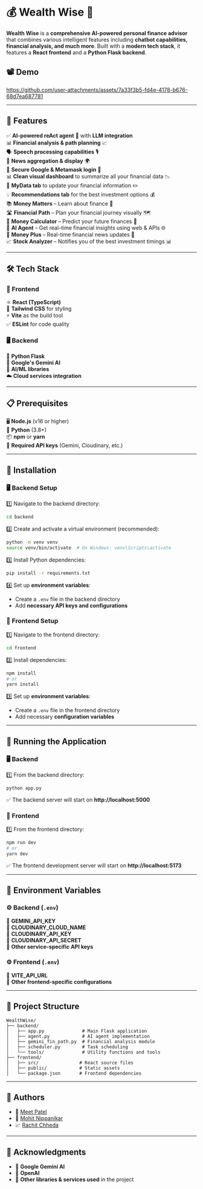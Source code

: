 # 💰 Wealth Wise 🚀  

**Wealth Wise** is a **comprehensive AI-powered personal finance advisor** that combines various intelligent features including **chatbot capabilities, financial analysis, and much more**. Built with a **modern tech stack**, it features a **React frontend** and a **Python Flask backend**.  

## 📽️ Demo

https://github.com/user-attachments/assets/7a33f3b5-fd4e-4178-b676-68d7ea687781

---

## 🌟 Features  

✅ **AI-powered reAct agent** 🤖 with **LLM integration**  
📊 **Financial analysis & path planning** 📈  
🗣️ **Speech processing capabilities** 🎙️  
📰 **News aggregation & display** 🌍  
🔐 **Secure Google & Metamask login** 🔑  
📊 **Clean visual dashboard** to summarize all your financial data 📉  
📂 **MyData tab** to update your financial information ✏️  
💡 **Recommendations tab** for the best investment options 💰  
📚 **Money Matters** – Learn about finance 🏦  
🛣️ **Financial Path** – Plan your financial journey visually 🗺️  
🧮 **Money Calculator** – Predict your future finances 📅  
🧠 **AI Agent** – Get real-time financial insights using web & APIs 🌐  
🚀 **Money Plus** – Real-time financial news updates 📰  
📈 **Stock Analyzer** – Notifies you of the best investment timings 📊  

---  

## 🛠️ Tech Stack  

### 🎨 Frontend  
⚛️ **React (TypeScript)**  
🎨 **Tailwind CSS** for styling  
⚡ **Vite** as the build tool  
✅ **ESLint** for code quality  

### 🖥️ Backend  
🐍 **Python Flask**  
🧠 **Google's Gemini AI**  
🤖 **AI/ML libraries**  
☁️ **Cloud services integration**  

---  

## 📋 Prerequisites  

🖥️ **Node.js** (v16 or higher)  
🐍 **Python** (3.8+)  
📦 **npm** or **yarn**  
🔑 **Required API keys** (Gemini, Cloudinary, etc.)  

---  

## 🔧 Installation  

### 🖥️ Backend Setup  
1️⃣ Navigate to the backend directory:  
   ```bash
   cd backend
   ```  
2️⃣ Create and activate a virtual environment (recommended):  
   ```bash
   python -m venv venv
   source venv/bin/activate  # On Windows: venv\Scripts\activate
   ```  
3️⃣ Install Python dependencies:  
   ```bash
   pip install -r requirements.txt
   ```  
4️⃣ Set up **environment variables**:  
   - Create a `.env` file in the backend directory  
   - Add **necessary API keys and configurations**  

### 🎨 Frontend Setup  
1️⃣ Navigate to the frontend directory:  
   ```bash
   cd frontend
   ```  
2️⃣ Install dependencies:  
   ```bash
   npm install
   # or
   yarn install
   ```  
3️⃣ Set up **environment variables**:  
   - Create a `.env` file in the frontend directory  
   - Add necessary **configuration variables**  

---  

## 🚀 Running the Application  

### 🖥️ Backend  
1️⃣ From the backend directory:  
   ```bash
   python app.py
   ```  
   ✅ The backend server will start on **http://localhost:5000**  

### 🎨 Frontend  
1️⃣ From the frontend directory:  
   ```bash
   npm run dev
   # or
   yarn dev
   ```  
   ✅ The frontend development server will start on **http://localhost:5173**  

---  

## 🔑 Environment Variables  

### ⚙️ Backend (`.env`)  
🔹 **GEMINI_API_KEY**  
🔹 **CLOUDINARY_CLOUD_NAME**  
🔹 **CLOUDINARY_API_KEY**  
🔹 **CLOUDINARY_API_SECRET**  
🔹 **Other service-specific API keys**  

### ⚙️ Frontend (`.env`)  
🔹 **VITE_API_URL**  
🔹 **Other frontend-specific configurations**  

---  

## 📁 Project Structure  

```
WealthWise/
├── backend/
│   ├── app.py              # Main Flask application
│   ├── agent.py            # AI agent implementation
│   ├── gemini_fin_path.py  # Financial analysis module
│   ├── scheduler.py        # Task scheduling
│   └── tools/              # Utility functions and tools
├── frontend/
│   ├── src/               # React source files
│   ├── public/            # Static assets
│   └── package.json       # Frontend dependencies
```

---  

## 👥 Authors  

- 🚀 [Meet Patel](https://www.linkedin.com/in/meet244/)  
- 🤖 [Mohit Nippanikar](https://www.linkedin.com/in/mohitnippanikar/)  
- 📈 [Rachit Chheda](https://www.linkedin.com/in/rachit-chheda-a1224124a/)  

---  

## 🙏 Acknowledgments  

- 🧠 **Google Gemini AI**  
- 🤖 **OpenAI**  
- 🔗 **Other libraries & services used** in the project  
